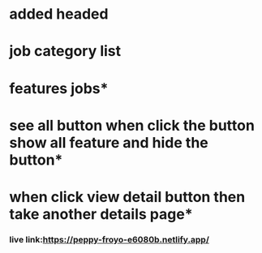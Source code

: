 # added headed
# job category list
# features jobs*
# see all button when click the button show all feature and hide the button*
# when click view detail button then take another details page*
### live link:https://peppy-froyo-e6080b.netlify.app/